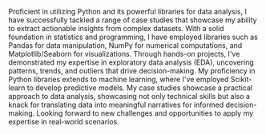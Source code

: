 Proficient in utilizing Python and its powerful libraries for data analysis, I have successfully tackled a range of case studies that showcase my ability to extract actionable insights from complex datasets. With a solid foundation in statistics and programming, I have employed libraries such as Pandas for data manipulation, NumPy for numerical computations, and Matplotlib/Seaborn for visualizations. Through hands-on projects, I've demonstrated my expertise in exploratory data analysis (EDA), uncovering patterns, trends, and outliers that drive decision-making.
My proficiency in Python libraries extends to machine learning, where I've employed Scikit-learn to develop predictive models. My case studies showcase a practical approach to data analysis, showcasing not only technical skills but also a knack for translating data into meaningful narratives for informed decision-making. Looking forward to new challenges and opportunities to apply my expertise in real-world scenarios.
